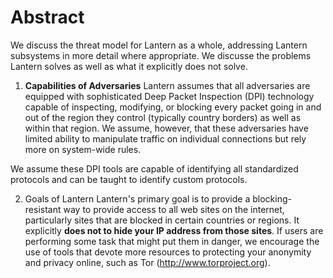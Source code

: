 # Abstract
We discuss the threat model for Lantern as a whole, addressing Lantern subsystems in more detail where appropriate. We discusse the problems Lantern solves as well as what it explicitly does not solve.

1. **Capabilities of Adversaries**
Lantern assumes that all adversaries are equipped with sophisticated Deep Packet Inspection (DPI) technology capable of inspecting, modifying, or blocking every packet going in and out of the region they control (typically country borders) as well as within that region. We assume, however, that these adversaries have limited ability to manipulate traffic on individual connections but rely more on system-wide rules.

We assume these DPI tools are capable of identifying all standardized protocols and can be taught to identify custom protocols.

2. Goals of Lantern
Lantern's primary goal is to provide a blocking-resistant way to provide access to all web sites on the internet, particularly sites that are blocked in certain countries or regions. It explicitly **does not to hide your IP address from those sites**. If users are performing some task that might put them in danger, we encourage the use of tools that devote more resources to protecting your anonymity and privacy online, such as Tor (http://www.torproject.org).